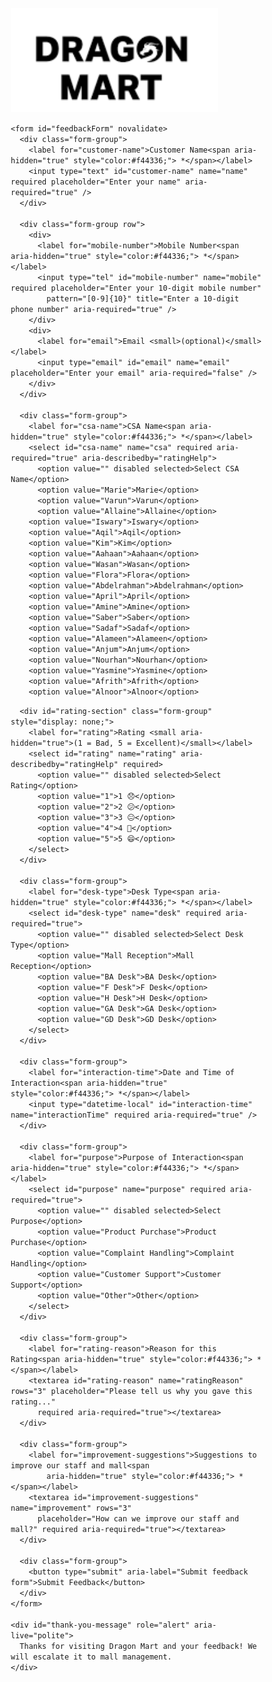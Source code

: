 
<html lang="en">

<head>
  <meta charset="UTF-8" />
  <meta name="viewport" content="width=device-width, initial-scale=1" />
  <title>Customer Feedback Form - Dragon Mart</title>
  <link href="https://fonts.googleapis.com/css2?family=Inter:wght@400;600;700&display=swap" rel="stylesheet" />
  <style>
    /* Reset */
    * {
      box-sizing: border-box;
      margin: 0;
      padding: 0;
      font-family: 'Inter', -apple-system, BlinkMacSystemFont, 'Segoe UI', Roboto, Oxygen, Ubuntu, Cantarell,
        'Open Sans', 'Helvetica Neue', sans-serif;
    }

 body {
  background:
    linear-gradient(135deg, rgba(255, 255, 255, 0.85), rgba(245, 250, 255, 0.85)),
    url('https://encrypted-tbn0.gstatic.com/images?q=tbn:ANd9GcRJL5ICvjpd8aCNP2VzkSUNhyYYJvhRNSmWcw&s');
  background-size: cover;
  background-position: center;
  background-repeat: no-repeat;
  display: flex;
  justify-content: center;
  align-items: center;
  min-height: 100vh;
  padding: 20px;
  color: #1e1e2f;
}






    .form-container {
      background: #ffffffdd;
      backdrop-filter: saturate(180%) blur(20px);
      border-radius: 24px;
      padding: 48px 36px;
      max-width: 600px;
      width: 100%;
      box-shadow: 0 20px 40px rgb(0 0 0 / 0.1);
      transition: box-shadow 0.3s ease;
    }

    .form-container:hover {
      box-shadow: 0 30px 50px rgb(0 0 0 / 0.15);
    }

   .form-container img {
  display: inline-block;
  margin: 0 0 32px 0;
  width: 140px;
  filter: drop-shadow(0 0 3px rgba(0, 0, 0, 0.1));
}



    h1 {
      text-align: center;
      font-weight: 700;
      font-size: 2.25rem;
      margin-bottom: 32px;
      letter-spacing: 0.02em;
      color: #0f1c68;
    }

    .form-group {
      margin-bottom: 24px;
    }

    label {
      font-weight: 600;
      font-size: 1rem;
      margin-bottom: 8px;
      display: block;
      color: #333658;
      user-select: none;
    }

    input[type="text"],
    input[type="tel"],
    input[type="email"],
    select,
    input[type="datetime-local"],
    textarea {
      width: 100%;
      padding: 14px 18px;
      font-size: 1rem;
      border-radius: 16px;
      border: none;
      background: #f0f4ff;
      box-shadow:
        inset 6px 6px 8px #c9d7ff,
        inset -6px -6px 8px #ffffff;
      color: #222244;
      transition: box-shadow 0.25s ease, background 0.3s ease;
      font-weight: 500;
      resize: vertical;
      min-height: 44px;
      outline-offset: 3px;
    }

    input[type="text"]:focus,
    input[type="tel"]:focus,
    input[type="email"]:focus,
    select:focus,
    input[type="datetime-local"]:focus,
    textarea:focus {
      box-shadow:
        inset 6px 6px 10px #b1c3ff,
        inset -6px -6px 10px #e2ebff,
        0 0 0 3px #4a67ff;
      background: #e2eaff;
      color: #0b1a8f;
      outline: none;
    }

    textarea {
      min-height: 80px;
    }

    /* Row styling for inputs side by side */
    .row {
      display: flex;
      gap: 20px;
      flex-wrap: wrap;
    }

    .row > div {
      flex: 1 1 48%;
      min-width: 180px;
    }

    button[type="submit"] {
      width: 100%;
      background: linear-gradient(90deg, #4a67ff, #5a7dff);
      border: none;
      border-radius: 16px;
      padding: 16px 0;
      font-size: 1.125rem;
      font-weight: 700;
      color: white;
      cursor: pointer;
      box-shadow: 0 8px 16px rgba(74, 103, 255, 0.4);
      transition: background 0.3s ease, box-shadow 0.3s ease, transform 0.15s ease;
      user-select: none;
    }

    button[type="submit"]:hover {
      background: linear-gradient(90deg, #5a7dff, #728eff);
      box-shadow: 0 12px 22px rgba(90, 125, 255, 0.6);
      transform: translateY(-2px);
    }

    button[type="submit"]:disabled {
      background: #aab8ff;
      cursor: not-allowed;
      box-shadow: none;
      transform: none;
    }

    #thank-you-message {
      display: none;
      font-size: 1.25rem;
      font-weight: 600;
      text-align: center;
      padding: 36px 24px;
      color: #2b7a0b;
      background: #e6f4ea;
      border-radius: 20px;
      box-shadow: 0 0 15px rgba(43, 122, 11, 0.3);
      user-select: none;
    }

    /* Responsive tweaks */
    @media (max-width: 640px) {
      .row > div {
        flex: 1 1 100%;
      }
      .form-container {
        padding: 32px 24px;
      }
    }
  </style>
</head>

<body>
  <div class="form-container" role="main" aria-label="Customer Feedback Form">
   <img src="https://github.com/DM-WR-2025/DM-Customer-Feedback/blob/main/Screenshot%202025-09-16%20174401.png?raw=true" alt="Screenshot 2025‑09‑16 17:44:01">

    <form id="feedbackForm" novalidate>
      <div class="form-group">
        <label for="customer-name">Customer Name<span aria-hidden="true" style="color:#f44336;"> *</span></label>
        <input type="text" id="customer-name" name="name" required placeholder="Enter your name" aria-required="true" />
      </div>

      <div class="form-group row">
        <div>
          <label for="mobile-number">Mobile Number<span aria-hidden="true" style="color:#f44336;"> *</span></label>
          <input type="tel" id="mobile-number" name="mobile" required placeholder="Enter your 10-digit mobile number"
            pattern="[0-9]{10}" title="Enter a 10-digit phone number" aria-required="true" />
        </div>
        <div>
          <label for="email">Email <small>(optional)</small></label>
          <input type="email" id="email" name="email" placeholder="Enter your email" aria-required="false" />
        </div>
      </div>

      <div class="form-group">
        <label for="csa-name">CSA Name<span aria-hidden="true" style="color:#f44336;"> *</span></label>
        <select id="csa-name" name="csa" required aria-required="true" aria-describedby="ratingHelp">
          <option value="" disabled selected>Select CSA Name</option>
          <option value="Marie">Marie</option>
          <option value="Varun">Varun</option>
          <option value="Allaine">Allaine</option>
        <option value="Iswary">Iswary</option>
        <option value="Aqil">Aqil</option>
        <option value="Kim">Kim</option>
        <option value="Aahaan">Aahaan</option>
        <option value="Wasan">Wasan</option>
        <option value="Flora">Flora</option>
        <option value="Abdelrahman">Abdelrahman</option>
        <option value="April">April</option>
        <option value="Amine">Amine</option>
        <option value="Saber">Saber</option>
        <option value="Sadaf">Sadaf</option>
        <option value="Alameen">Alameen</option>
        <option value="Anjum">Anjum</option>
        <option value="Nourhan">Nourhan</option>
        <option value="Yasmine">Yasmine</option>
        <option value="Afrith">Afrith</option>
        <option value="Alnoor">Alnoor</option>
 </select>
      </div>

      <div id="rating-section" class="form-group" style="display: none;">
        <label for="rating">Rating <small aria-hidden="true">(1 = Bad, 5 = Excellent)</small></label>
        <select id="rating" name="rating" aria-describedby="ratingHelp" required>
          <option value="" disabled selected>Select Rating</option>
          <option value="1">1 😞</option>
          <option value="2">2 😕</option>
          <option value="3">3 😐</option>
          <option value="4">4 🙂</option>
          <option value="5">5 😄</option>
        </select>
      </div>

      <div class="form-group">
        <label for="desk-type">Desk Type<span aria-hidden="true" style="color:#f44336;"> *</span></label>
        <select id="desk-type" name="desk" required aria-required="true">
          <option value="" disabled selected>Select Desk Type</option>
          <option value="Mall Reception">Mall Reception</option>
          <option value="BA Desk">BA Desk</option>
          <option value="F Desk">F Desk</option>
          <option value="H Desk">H Desk</option>
          <option value="GA Desk">GA Desk</option>
          <option value="GD Desk">GD Desk</option>
        </select>
      </div>

      <div class="form-group">
        <label for="interaction-time">Date and Time of Interaction<span aria-hidden="true" style="color:#f44336;"> *</span></label>
        <input type="datetime-local" id="interaction-time" name="interactionTime" required aria-required="true" />
      </div>

      <div class="form-group">
        <label for="purpose">Purpose of Interaction<span aria-hidden="true" style="color:#f44336;"> *</span></label>
        <select id="purpose" name="purpose" required aria-required="true">
          <option value="" disabled selected>Select Purpose</option>
          <option value="Product Purchase">Product Purchase</option>
          <option value="Complaint Handling">Complaint Handling</option>
          <option value="Customer Support">Customer Support</option>
          <option value="Other">Other</option>
        </select>
      </div>

      <div class="form-group">
        <label for="rating-reason">Reason for this Rating<span aria-hidden="true" style="color:#f44336;"> *</span></label>
        <textarea id="rating-reason" name="ratingReason" rows="3" placeholder="Please tell us why you gave this rating..."
          required aria-required="true"></textarea>
      </div>

      <div class="form-group">
        <label for="improvement-suggestions">Suggestions to improve our staff and mall<span
            aria-hidden="true" style="color:#f44336;"> *</span></label>
        <textarea id="improvement-suggestions" name="improvement" rows="3"
          placeholder="How can we improve our staff and mall?" required aria-required="true"></textarea>
      </div>

      <div class="form-group">
        <button type="submit" aria-label="Submit feedback form">Submit Feedback</button>
      </div>
    </form>

    <div id="thank-you-message" role="alert" aria-live="polite">
      Thanks for visiting Dragon Mart and your feedback! We will escalate it to mall management.
    </div>
  </div>

  <script>
    const form = document.getElementById('feedbackForm');
    const thankYouMessage = document.getElementById('thank-you-message');
    const ratingSection = document.getElementById('rating-section');
    const csaSelect = document.getElementById('csa-name');
    const ratingSelect = document.getElementById('rating');

    const scriptURL = "https://script.google.com/macros/s/AKfycbxXSOlNv-7ZzAo5BigXAphBUrjLNNxuPXVVUp1TXB5BSJxQD4oVtQREwx0TwVFU0S-BXg/exec";

    csaSelect.addEventListener('change', () => {
      if (csaSelect.value) {
        ratingSection.style.display = 'block';
        ratingSelect.setAttribute('required', 'true');
      } else {
        ratingSection.style.display = 'none';
        ratingSelect.removeAttribute('required');
        ratingSelect.value = "";
      }
    });

 form.addEventListener('submit', e => {
  e.preventDefault();

  if (!form.checkValidity()) {
    form.reportValidity();
    return;
  }

  const formData = new URLSearchParams(new FormData(form)); // 👈 FIXED HERE

  const submitBtn = form.querySelector('button[type="submit"]');
  submitBtn.disabled = true;
  submitBtn.textContent = "Submitting...";

  fetch(scriptURL, {
    method: 'POST',
    headers: {
      'Content-Type': 'application/x-www-form-urlencoded' // 👈 Added
    },
    body: formData
  })
    .then(response => {
      if (!response.ok) throw new Error('Network response was not ok');
      return response.text();
    })
    .then(responseText => {
      console.log('Success:', responseText);
      form.style.display = 'none';
      thankYouMessage.style.display = 'block';
    })
    .catch(error => {
      console.error('Error!', error.message);
      alert('Oops! Something went wrong. Please try again.');
    })
    .finally(() => {
      submitBtn.disabled = false;
      submitBtn.textContent = "Submit Feedback";
    });
});

  </script>
</body>

</html>
